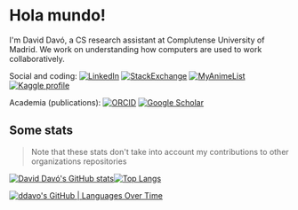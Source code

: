 # Hola mundo!

I'm David Davó, a CS research assistant at Complutense University of Madrid. We work on understanding how computers are used to work collaboratively.

<!-- From https://github.com/Ileriayo/markdown-badges -->
Social and coding:
[![LinkedIn](https://img.shields.io/badge/LinkedIn-0077B5?style=for-the-badge&logo=linkedin&logoColor=white)](https://www.linkedin.com/in/ddavo) [![StackExchange](https://img.shields.io/badge/StackExchange-%23ffffff.svg?style=for-the-badge&logo=StackExchange&logoColor=white)](https://stackexchange.com/users/5701062) [![MyAnimeList](https://img.shields.io/badge/Myanimelist-2E51A2?style=for-the-badge&logo=myanimelist&logoColor=white)](https://myanimelist.net/profile/daviddavo) [![Kaggle profile](https://img.shields.io/badge/Kaggle-20BEFF?style=for-the-badge&logo=Kaggle&logoColor=white)](https://www.kaggle.com/daviddavo)

Academia (publications):
[![ORCID](https://img.shields.io/badge/orcid-A6CE39?style=for-the-badge&logo=orcid&logoColor=white)](https://orcid.org/0000-0003-1744-8314) [![Google Scholar](https://img.shields.io/badge/Google_Scholar-4285F4?style=for-the-badge&logo=google-scholar&logoColor=white)](https://scholar.google.com/citations?user=KruiSsAAAAAJ)

## Some stats

> Note that these stats don't take into account my contributions to other organizations repositories

[![David Davó's GitHub stats](https://github-readme-stats.vercel.app/api?username=daviddavo&theme=dracula&include_all_commits=true&count_private=true&hide_title=true)](https://github.com/anuraghazra/github-readme-stats)[![Top Langs](https://github-readme-stats.vercel.app/api/top-langs/?username=daviddavo&theme=dracula&layout=compact&hide=jupyter%20notebook)](https://github.com/anuraghazra/github-readme-stats)

[![ddavo's GitHub | Languages Over Time](https://stats.quine.sh/ddavo/languages-over-time?theme=dark)](https://quine.sh?utm_source=widgets&utm_campaign=ddavo)
